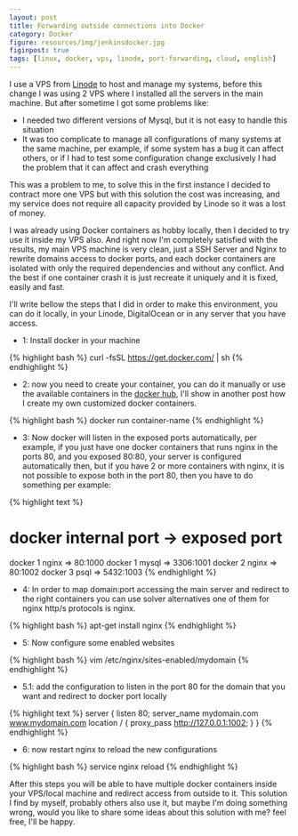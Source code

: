 ```yaml
---
layout: post
title: Forwarding outside connections into Docker
category: Docker
figure: resources/img/jenkinsdocker.jpg
figinpost: true
tags: [linux, docker, vps, linode, port-forwarding, cloud, english]
---
```

I use a VPS from [Linode](https://www.linode.com/?r=f548ff90f3ebf67ce61e811294d8de70b45a3e1c) to host and manage my systems, before this change I was using 2 VPS where I installed all the servers in the main machine. But after sometime I got some problems like:
 
 - I needed two different versions of Mysql, but it is not easy to handle this situation 
 - It was too complicate to manage all configurations of many systems at the same machine, per example, if some system has a bug it can affect others, or if I had to test some configuration change exclusively I had the problem that it can affect and crash everything
  
This was a problem to me, to solve this in the first instance I decided to contract more one VPS but with this solution the cost was increasing, and my service does not require all capacity provided by Linode so it was a lost of money.
   
I was already using Docker containers as hobby locally, then I decided to try use it inside my VPS also. And right now I'm completely satisfied with the results, my main VPS machine is very clean, just a SSH Server and Nginx to rewrite domains access to docker ports, and each docker containers are isolated with only the required dependencies and without any conflict. And the best if one container crash it is just recreate it uniquely and it is fixed, easily and fast.
    
I'll write bellow the steps that I did in order to make this environment, you can do it locally, in your Linode, DigitalOcean or in any server that you have access.

<!--more-->
    
- 1: Install docker in your machine

{% highlight bash %}
    curl -fsSL https://get.docker.com/ | sh
{% endhighlight %}

- 2: now you need to create your container, you can do it manually or use the available containers in the [docker hub](https://hub.docker.com), I'll show in another post how I create my own customized
docker containers.

{% highlight bash %}
    docker run container-name
{% endhighlight %}

- 3: Now docker will listen in the exposed ports automatically, per example, if you just have one docker containers that runs nginx in the ports 80, and you exposed 80:80, your server is configured 
automatically then, but if you have 2 or more containers with nginx, it is not possible to expose both in the port 80, then you have to do something per example:

{% highlight text %}
# docker internal port -> exposed port
docker 1 nginx => 80:1000
docker 1 mysql => 3306:1001
docker 2 nginx => 80:1002
docker 3 psql  => 5432:1003
{% endhighlight %}

- 4: In order to map domain:port accessing the main server and redirect to the right containers you can use solver alternatives one of them for nginx http/s protocols is nginx.  

{% highlight bash %}
    apt-get install nginx
{% endhighlight %}

- 5: Now configure some enabled websites

{% highlight bash %}
vim /etc/nginx/sites-enabled/mydomain
{% endhighlight %}

- 5.1: add the configuration to listen in the port 80 for the domain that you want and redirect to docker port locally

{% highlight text %}
server {
     listen       80;
     server_name  mydomain.com www.mydomain.com
     location / {
         proxy_pass http://127.0.0.1:1002;
     }
 }
{% endhighlight %}
 
- 6: now restart nginx to reload the new configurations
 
{% highlight bash %}
  service nginx reload
{% endhighlight %}

After this steps you will be able to have multiple docker containers inside your VPS/local machine and redirect access from outside to it. This solution I find by myself, probably others also use it, but maybe I'm doing something wrong, would you like to share some ideas about this solution with me? feel free, I'll be happy.